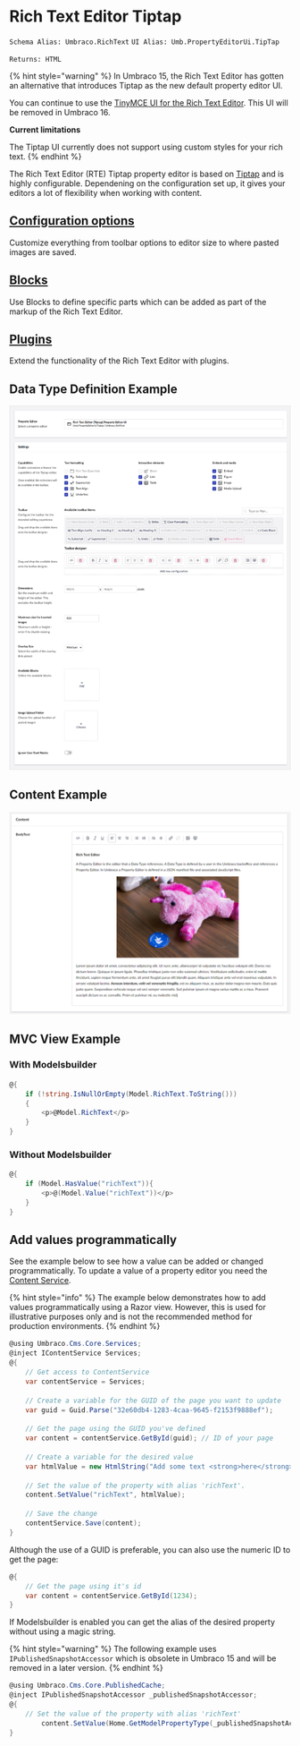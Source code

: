 # Rich Text Editor Tiptap

`Schema Alias: Umbraco.RichText`
`UI Alias: Umb.PropertyEditorUi.TipTap`

`Returns: HTML`

{% hint style="warning" %}
In Umbraco 15, the Rich Text Editor has gotten an alternative that introduces Tiptap as the new default property editor UI.

You can continue to use the [TinyMCE UI for the Rich Text Editor](../rich-text-editor-tinymce/README.md). This UI will be removed in Umbraco 16.

**Current limitations**

The Tiptap UI currently does not support using custom styles for your rich text.
{% endhint %}

The Rich Text Editor (RTE) Tiptap property editor is based on [Tiptap](https://tiptap.dev/) and is highly configurable. Dependening on the configuration set up, it gives your editors a lot of flexibility when working with content.

## [Configuration options](configuration.md)

Customize everything from toolbar options to editor size to where pasted images are saved.

## [Blocks](blocks.md)

Use Blocks to define specific parts which can be added as part of the markup of the Rich Text Editor.

## [Plugins](plugins.md)

Extend the functionality of the Rich Text Editor with plugins.

## Data Type Definition Example

![Rich Text Editor - Data Type](images/rte-tiptap-datatypedefinition.png)

## Content Example

![Rich Text Editor - Content Example](images/rte-tiptap-contentexample.png)

## MVC View Example

### With Modelsbuilder

```csharp
@{
    if (!string.IsNullOrEmpty(Model.RichText.ToString()))
    {
        <p>@Model.RichText</p>
    }
}
```

### Without Modelsbuilder

```csharp
@{
    if (Model.HasValue("richText")){
        <p>@(Model.Value("richText"))</p>
    }
}
```

## Add values programmatically

See the example below to see how a value can be added or changed programmatically. To update a value of a property editor you need the [Content Service](https://apidocs.umbraco.com/v14/csharp/api/Umbraco.Cms.Core.Services.ContentService.html).

{% hint style="info" %}
The example below demonstrates how to add values programmatically using a Razor view. However, this is used for illustrative purposes only and is not the recommended method for production environments.
{% endhint %}

```csharp
@using Umbraco.Cms.Core.Services;
@inject IContentService Services;
@{
    // Get access to ContentService
    var contentService = Services;

    // Create a variable for the GUID of the page you want to update
    var guid = Guid.Parse("32e60db4-1283-4caa-9645-f2153f9888ef");

    // Get the page using the GUID you've defined
    var content = contentService.GetById(guid); // ID of your page

    // Create a variable for the desired value
    var htmlValue = new HtmlString("Add some text <strong>here</strong>");

    // Set the value of the property with alias 'richText'.
    content.SetValue("richText", htmlValue);

    // Save the change
    contentService.Save(content);
}
```

Although the use of a GUID is preferable, you can also use the numeric ID to get the page:

```csharp
@{
    // Get the page using it's id
    var content = contentService.GetById(1234);
}
```

If Modelsbuilder is enabled you can get the alias of the desired property without using a magic string.

{% hint style="warning" %}
The following example uses `IPublishedSnapshotAccessor` which is obsolete in Umbraco 15 and will be removed in a later version.
{% endhint %}

```csharp
@using Umbraco.Cms.Core.PublishedCache;
@inject IPublishedSnapshotAccessor _publishedSnapshotAccessor;
@{
    // Set the value of the property with alias 'richText'
        content.SetValue(Home.GetModelPropertyType(_publishedSnapshotAccessor, x => x.RichText).Alias, "Add some text <strong>here</strong>");
}
```
